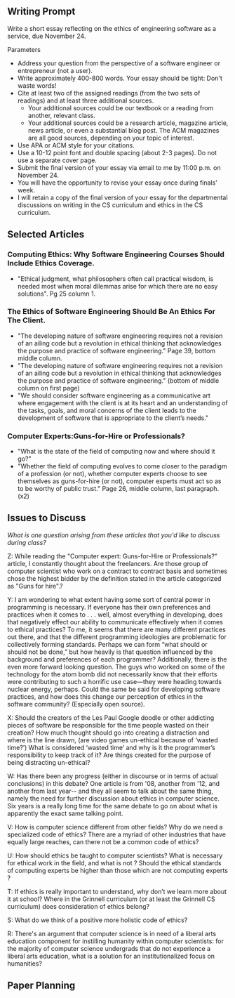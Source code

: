 Writing Prompt
--------------

Write a short essay reflecting on the ethics of engineering software as
a service, due November 24.

Parameters

* Address your question from the perspective of a software engineer or entrepreneur (not a user).
* Write approximately 400-800 words. Your essay should be tight: Don't waste words!
* Cite at least two of the assigned readings (from the two sets of readings) and at least three additional sources.
    * Your additional sources could be our textbook or a reading from another, relevant class.
    * Your additional sources could be a research article, magazine article, news article, or even a substantial blog post. The ACM magazines are all good sources, depending on your topic of interest.
* Use APA or ACM style for your citations.
* Use a 10-12 point font and double spacing (about 2-3 pages). Do not use a separate cover page.
* Submit the final version of your essay via email to me by 11:00 p.m. on November 24.
* You will have the opportunity to revise your essay once during finals' week.
* I will retain a copy of the final version of your essay for the departmental 
  discussions on writing in the CS curriculum and ethics in the CS curriculum.

Selected Articles
-----------------

### Computing Ethics: Why Software Engineering Courses Should Include Ethics Coverage.

* "Ethical judgment, what philosophers often call practical wisdom, is needed most when moral dilemmas arise for which there are no easy solutions". Pg 25 column 1.

### The Ethics of Software Engineering Should Be An Ethics For The Client.

* "The developing nature of software engineering requires not a revision of an ailing code but a revolution in ethical thinking that acknowledges the purpose and practice of software engineering."   Page 39, bottom middle column.
* "The developing nature of software engineering requires not a revision of an ailing code but a revolution in ethical thinking that acknowledges the purpose and practice of software engineering." (bottom of middle column on first page)
* "We should consider software engineering as a communicative art where engagement with the client is at its heart and an understanding of the tasks, goals, and moral concerns of the client leads to the development of software that is appropriate to the client’s needs."

### Computer Experts:Guns-for-Hire or Professionals?

* "What is the state of the field of computing now and where should it go?"
* "Whether the field of computing evolves to come closer to the paradigm of a profession (or not), whether computer experts choose to see themselves as  guns-for-hire (or not), computer experts must act so as to be worthy of public trust." Page 26, middle column, last paragraph. (x2)

Issues to Discuss
-----------------

_What is one question arising from these articles that you'd like to discuss during class?_

Z: While reading the "Computer expert: Guns-for-Hire or
Professionals?" article, I constantly thought about the freelancers. Are
those group of computer scientist who work on a contract to contract
basis and sometimes chose the highest bidder by the definition stated
in the article categorized as "Guns for hire".?

Y: I am wondering to what extent having some sort of central power in
programming is necessary. If everyone has their own preferences and
practices when it comes to . . . well, almost everything in developing,
does that negatively effect our ability to communicate effectively
when it comes to ethical practices? To me, it seems that there are
many different practices out there, and that the different programming
ideologies are problematic for collectively forming standards. Perhaps
we can form “what should or should not be done,” but how heavily
is that question influenced by the background and preferences of
each programmer? Additionally, there is the even more forward looking
question. The guys who worked on some of the technology for the atom
bomb did not necessarily know that their efforts were contributing to
such a horrific use case—they were heading towards nuclear energy,
perhaps. Could the same be said for developing software practices,
and how does this change our perception of ethics in the software
community? (Especially open source).

X: Should the creators of the Les Paul Google doodle or other addicting
pieces of software be responsible for the time people wasted on their
creation? How much thought should go into creating a distraction
and where is the line drawn, (are video games un-ethical because of
‘wasted time?’) What is considered ‘wasted time’ and why is
it the programmer’s responsibility to keep track of it? Are things
created for the purpose of being distracting un-ethical?

W: Has there been any progress (either in discourse or in terms of actual
conclusions) in this debate? One article is from '08, another from '12,
and another from last year-- and they all seem to talk about the same
thing, namely the need for further discussion about ethics in computer
science. Six years is a really long time for the same debate to go on
about what is apparently the exact same talking point.

V: How is computer science different from other fields?  Why do we need
a specialized code of ethics?  There are a myriad of other industries
that have equally large reaches, can there not be a common code of ethics?

U: How should ethics be taught to computer scientists? What is necessary for ethical work in the field, and what is not ? Should the ethical standards of computing experts be higher than those which are not computing experts ?
 
T: If ethics is really important to understand, why don’t we learn
more about it at school?  Where in the Grinnell curriculum (or at least
the Grinnell CS curriculum) does consideration of ethics belong?

S: What do we think of a positive more holistic code of ethics?

R:  There's an argument that computer science is in need of a liberal arts education component for instilling humanity within computer scientists: for the majority of computer science undergrads that do not experience a liberal arts education, what is a solution for an institutionalized focus on humanities?

Paper Planning
--------------
